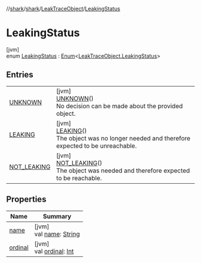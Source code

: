 //[shark](../../../../index.md)/[shark](../../index.md)/[LeakTraceObject](../index.md)/[LeakingStatus](index.md)

# LeakingStatus

[jvm]\
enum [LeakingStatus](index.md) : [Enum](https://kotlinlang.org/api/latest/jvm/stdlib/kotlin/-enum/index.html)&lt;[LeakTraceObject.LeakingStatus](index.md)&gt;

## Entries

| | |
|---|---|
| [UNKNOWN](-u-n-k-n-o-w-n/index.md) | [jvm]<br>[UNKNOWN](-u-n-k-n-o-w-n/index.md)()<br>No decision can be made about the provided object. |
| [LEAKING](-l-e-a-k-i-n-g/index.md) | [jvm]<br>[LEAKING](-l-e-a-k-i-n-g/index.md)()<br>The object was no longer needed and therefore expected to be unreachable. |
| [NOT_LEAKING](-n-o-t_-l-e-a-k-i-n-g/index.md) | [jvm]<br>[NOT_LEAKING](-n-o-t_-l-e-a-k-i-n-g/index.md)()<br>The object was needed and therefore expected to be reachable. |

## Properties

| Name | Summary |
|---|---|
| [name](../../-on-analysis-progress-listener/-step/-p-a-r-s-i-n-g_-h-e-a-p_-d-u-m-p/index.md#-372974862%2FProperties%2F-1562156115) | [jvm]<br>val [name](../../-on-analysis-progress-listener/-step/-p-a-r-s-i-n-g_-h-e-a-p_-d-u-m-p/index.md#-372974862%2FProperties%2F-1562156115): [String](https://kotlinlang.org/api/latest/jvm/stdlib/kotlin/-string/index.html) |
| [ordinal](../../-on-analysis-progress-listener/-step/-p-a-r-s-i-n-g_-h-e-a-p_-d-u-m-p/index.md#-739389684%2FProperties%2F-1562156115) | [jvm]<br>val [ordinal](../../-on-analysis-progress-listener/-step/-p-a-r-s-i-n-g_-h-e-a-p_-d-u-m-p/index.md#-739389684%2FProperties%2F-1562156115): [Int](https://kotlinlang.org/api/latest/jvm/stdlib/kotlin/-int/index.html) |
